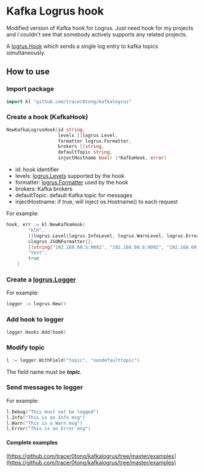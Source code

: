 # Kafka Logrus hook

Modified version of Kafka hook for Logrus.
Just need hook for my projects and I couldn't see that somebody actively supports any related projects.

A [logrus.Hook](https://godoc.org/github.com/sirupsen/logrus#Hook) which sends a single
log entry to kafka topics simultaneously.

## How to use

### Import package

```Go
import kl "github.com/tracer0tong/kafkalogrus"
```

### Create a hook (KafkaHook)

```Go
NewKafkaLogrusHook(id string, 
                   levels []logrus.Level, 
                   formatter logrus.Formatter, 
                   brokers []string, 
                   defaultTopic string, 
                   injectHostname bool) (*KafkaHook, error)
```

- id: hook identifier
- levels: [logrus.Levels](https://godoc.org/github.com/sirupsen/logrus#Level) supported by the hook
- formatter: [logrus.Formatter](https://godoc.org/github.com/sirupsen/logrus#Formatter) used by the hook
- brokers: Kafka brokers
- defaultTopic: default Kafka topic for messages
- injectHostname: if true, will inject os.Hostname() to each request

For example:

```Go
hook, err := kl.NewKafkaHook(
        "klh",
        []logrus.Level{logrus.InfoLevel, logrus.WarnLevel, logrus.ErrorLevel},
        &logrus.JSONFormatter{},
        []string{"192.168.60.5:9092", "192.168.60.6:9092", "192.168.60.7:9092"},
        "test",
        true
    )
```

### Create a [logrus.Logger](https://godoc.org/github.com/sirupsen/logrus#Logger)

For example:

```Go
logger := logrus.New()
```

### Add hook to logger

```Go
logger.Hooks.Add(hook)
```

### Modify topic

```Go
l := logger.WithField("topic", "nondefaulttopic")
```

The field name must be ***topic***.


### Send messages to logger

For example:

```Go
l.Debug("This must not be logged")
l.Info("This is an Info msg")
l.Warn("This is a Warn msg")
l.Error("This is an Error msg")
```

#### Complete examples

[https://github.com/tracer0tong/kafkalogrus/tree/master/examples](https://github.com/tracer0tong/kafkalogrus/tree/master/examples)
